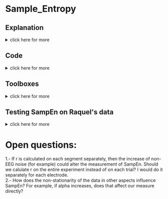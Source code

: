 # Sample_Entropy

## Explanation
<details><summary>click here for more</summary><p>

"SampEn compares segments of the time series to a template of length m + 1. If the first m timepoints match the template (within a tolerance factor r) the segment is listed as an “m match.” If all m + 1 timepoints match the template within the tolerance then the segment is also listed as an “m + 1 match.” The template-matching process is repeated so that each segment is considered a template once, and is also assessed for matching the other segments many times. The proportion of m + 1 matches to m matches is considered a measure of complexity (i.e., if a high proportion of the length m matches are also length m + 1 matches, then the time series is predictable and has low complexity). SampEn is the negative log of this proportion. As described by Lake et al. (6), higher m values and lower r values tend to reduce both the number of length m matches (Cm) and the number of length m + 1 matches (Cm1)." <br/>

Roediger, D. J., Butts, J., Falke, C., Fiecas, M. B., Klimes-Dougan, B., Mueller, B. A., & Cullen, K. R. (2024). Optimizing the measurement of sample entropy in resting-state fMRI data. Frontiers in Neurology, 15, 1331365.

![image](https://github.com/user-attachments/assets/2e46c21a-3ea8-4b2a-961d-dc56fe156e3c)

</details>

## Code
<details><summary>click here for more</summary><p>

The implementation closely follows the method described by Richman and Moorman in their original paper on Sample Entropy:
Richman, J.S., & Moorman, J.R. (2000). "Physiological time-series analysis using approximate entropy and sample entropy." American Journal of Physiology-Heart and Circulatory Physiology, 278(6), H2039-H2049.

### MATLAB - This code has been tested

    function sampen_value = SampEn(data, m, r)
    
        % data: time series data (1D array)
        % m: embedding dimension
        % r: tolerance (often set as r = 0.2 * std(data))
    
        N = length(data);  % Length of the time series
        % Step 1: Create vectors of length m
        X_m = zeros(N - m + 1, m);
        for i = 1:(N - m + 1)
            X_m(i, :) = data(i:i + m - 1);
        end
        
        % Step 2: Count the number of matches within the tolerance r
        B = 0;  % Similarity count for length m
        A = 0;  % Similarity count for length m+1
    
        for i = 1:(N - m + 1)
            % Distance calculation for vectors of length m
            distance = max(abs(X_m(i+1:end, :) - X_m(i, :)), [], 2);
            B = B + sum(distance < r);
        end
    
        % Create vectors of length m+1
        X_m1 = zeros(N - m, m + 1);
        for i = 1:(N - m)
            X_m1(i, :) = data(i:i + m);
        end
        
        for i = 1:(N - m)
            % Distance calculation for vectors of length m+1
            distance = max(abs(X_m1(i+1:end, :) - X_m1(i, :)), [], 2);
            A = A + sum(distance < r);
        end
    
        % Step 3: Calculate SampEn
        B = B / (N - m + 1);
        A = A / (N - m);
    
        % SampEn is the negative natural logarithm of the ratio of A to B
        sampen_value = -log(A / B);
        
    end

#### Example of use:

    % Example time series data
    data = randn(1, 1000); % Random data with 1000 points
    
    % Parameters
    m = 2;
    r = 0.2 * std(data);
    
    % Calculate SampEn
    sampen_value = SampEn(data, m, r);
    disp(['Sample Entropy: ', num2str(sampen_value)]);

#### Explanation:
Embedding Dimension (m): This is the length of the sequences to be compared. Typically, m is set to 2. </br>

Tolerance (r): This is a threshold distance for considering two sequences as similar. A common choice is r = 0.2 * std(data). </br>

Step 1: Forming Vectors: </br>
The data is divided into overlapping vectors of length m.</br>

Step 2: Counting Matches: </br>
For each vector, count the number of other vectors within the distance r.</br>
This is done first for vectors of length m and then for vectors of length m + 1.</br>

Step 3: Calculating Sample Entropy: </br>
The ratio of counts for length m + 1 and m is calculated.</br>
SampEn is the negative logarithm of this ratio.</br>

### Python - This code has not been tested

    import numpy as np
    
    def sample_entropy(data, m, r):
        """
        Calculate the Sample Entropy (SampEn) of a time series.
    
        Parameters:
        data : list or numpy array
            The time series data (1D array).
        m : int
            The embedding dimension (length of sequences to be compared).
        r : float
            The tolerance (usually set as r = 0.2 * std(data)).
    
        Returns:
        sampen_value : float
            The calculated Sample Entropy value.
        """
        N = len(data)  # Length of the time series
    
        # Step 1: Create vectors of length m
        X_m = np.array([data[i:i+m] for i in range(N - m + 1)])
    
        # Step 2: Count the number of matches within the tolerance r
        B = 0  # Similarity count for length m
        A = 0  # Similarity count for length m+1
    
        for i in range(N - m + 1):
            # Distance calculation for vectors of length m
            distance = np.max(np.abs(X_m[i+1:] - X_m[i]), axis=1)
            B += np.sum(distance < r)
    
        # Create vectors of length m+1
        X_m1 = np.array([data[i:i+m+1] for i in range(N - m)])
    
        for i in range(N - m):
            # Distance calculation for vectors of length m+1
            distance = np.max(np.abs(X_m1[i+1:] - X_m1[i]), axis=1)
            A += np.sum(distance < r)
    
        # Step 3: Calculate SampEn
        B = B / (N - m + 1)
        A = A / (N - m)
    
        # SampEn is the negative natural logarithm of the ratio of A to B
        sampen_value = -np.log(A / B)
    
        return sampen_value
    
    # Example of Use
    data = np.random.randn(1000)  # Random data with 1000 points
    
    # Parameters
    m = 2
    r = 0.2 * np.std(data)
    
    # Calculate SampEn
    sampen_value = sample_entropy(data, m, r)
    print(f"Sample Entropy: {sampen_value:.4f}")
</details>

## Toolboxes
<details><summary>click here for more</summary><p>

</details>

## Testing SampEn on Raquel's data
<details><summary>click here for more</summary><p>
    
Data from 40 participants, around 800 trials each, 1000 ms pre-stimulus, sr = 1024. </br>

Observations: </br>

Below you can see figures comparing SampEn with the slope of the power spectrum. At first glance we can see the topographies are quite similar, hinting at the idea that these two measures are related. Both have a varying topography and both also vary with time-on-task. What I find weird is that where in the general topography they show an opposite relation (increasing SampEn from posterior to anterior approximately, decreasing PLE), while in the time-on task they go the same way (SampEn decreases, and so does the PLE). This might be something idiosyncratic to my data, but we should keep an eye on this and also think more about the meaning of each measure. 

#### 1.- Average SampEn (averaged over participants and trials) is not evenly distributed across the scalp.
The topography of SampEn (left) is quite similar to the topography of the slope of the power spectrum (right). PLE stands for power law exponent, so that is the x in 1/f^x. A higher x means a steeper slope.

Average SampEn             | Average PLE
:-------------------------:|:-------------------------:
![image](https://github.com/raquellondon/Sample_Entropy/blob/main/Sampen_topo.jpg) | ![image](https://github.com/raquellondon/Sample_Entropy/blob/main/PLEtopo.jpg)

#### 2.- SampEn systematically changes with time on task (remember this is pre-stimulus activity).

Average Correlation SampEn / Trial number             | Average Correlation PLE / Trial number
:-------------------------:|:-------------------------:
![image](https://github.com/raquellondon/Sample_Entropy/blob/main/Time_Sampen_Correlation_topo.jpg) |![image](https://github.com/raquellondon/Sample_Entropy/blob/main/TimeOnTaskSlopeTopo.jpg)
Topography of t-values representing the consistency of the correlation between SampEn and trial order across participants. Electrodes marked in white were significant (FDR correction)|Topography of t-values representing the consistency of the correlation between PLE and trial order across participants. Electrodes marked in white were significant (FDR correction).

Individual Correlation SampEn / Trial number             | Individual Correlation PLE / Trial number
:-------------------------:|:-------------------------:
![image](https://github.com/raquellondon/Sample_Entropy/blob/main/Individual_Correlation_Time_SampEn.jpg) | ![image](https://github.com/raquellondon/Sample_Entropy/blob/main/TimeOnTaskSlopeInd.jpg)
Correlation between SampEn and trial order for each participant averaged across the significant electrodes. | Correlation between PLE and trial order for each participant averaged across the significant electrodes.
</details>

# Open questions:
1.- If r is calculated on each segment separately, then the increase of non-EEG noise (for example) could alter the measurement of SampEn. Should we calulate r on the entire experiment instead of on each trial? I would do it separately for each electrode.</br>
2.- How does the non-stationarity of the data in other aspects influence SampEn? For example, if alpha increases, does that affect our measure directly?</br>





